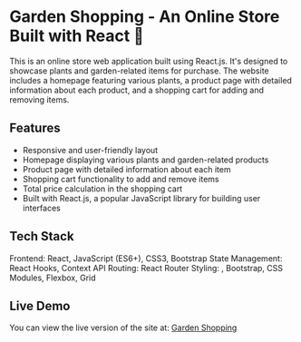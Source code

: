 # Garden Shopping - An Online Store Built with React 🌱

This is an online store web application built using React.js. It's designed to showcase plants and garden-related items for purchase. The website includes a homepage featuring various plants, a product page with detailed information about each product, and a shopping cart for adding and removing items.

## Features

- Responsive and user-friendly layout
- Homepage displaying various plants and garden-related products
- Product page with detailed information about each item
- Shopping cart functionality to add and remove items
- Total price calculation in the shopping cart
- Built with React.js, a popular JavaScript library for building user interfaces

## Tech Stack

Frontend: React, JavaScript (ES6+), CSS3, Bootstrap
State Management: React Hooks, Context API
Routing: React Router
Styling: , Bootstrap, CSS Modules, Flexbox, Grid

## Live Demo

You can view the live version of the site at: [Garden Shopping](https://store.zara-bookishlady.com)

